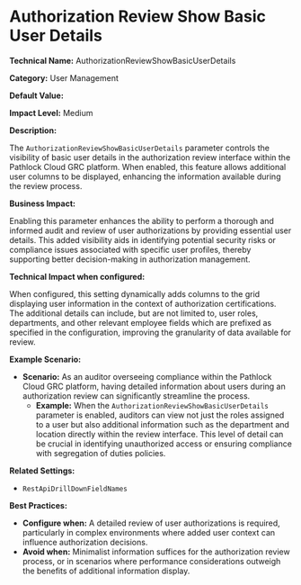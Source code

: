 # Authorization Review Show Basic User Details

**Technical Name:** AuthorizationReviewShowBasicUserDetails

**Category:** User Management

**Default Value:**

**Impact Level:** Medium

**Description:**

The `AuthorizationReviewShowBasicUserDetails` parameter controls the visibility of basic user details in the authorization review interface within the Pathlock Cloud GRC platform. When enabled, this feature allows additional user columns to be displayed, enhancing the information available during the review process.

**Business Impact:**

Enabling this parameter enhances the ability to perform a thorough and informed audit and review of user authorizations by providing essential user details. This added visibility aids in identifying potential security risks or compliance issues associated with specific user profiles, thereby supporting better decision-making in authorization management.

**Technical Impact when configured:**

When configured, this setting dynamically adds columns to the grid displaying user information in the context of authorization certifications. The additional details can include, but are not limited to, user roles, departments, and other relevant employee fields which are prefixed as specified in the configuration, improving the granularity of data available for review.

**Example Scenario:**

- **Scenario:** As an auditor overseeing compliance within the Pathlock Cloud GRC platform, having detailed information about users during an authorization review can significantly streamline the process. 
    - **Example:** When the `AuthorizationReviewShowBasicUserDetails` parameter is enabled, auditors can view not just the roles assigned to a user but also additional information such as the department and location directly within the review interface. This level of detail can be crucial in identifying unauthorized access or ensuring compliance with segregation of duties policies.

**Related Settings:** 

- `RestApiDrillDownFieldNames` 

**Best Practices:** 
- **Configure when:** A detailed review of user authorizations is required, particularly in complex environments where added user context can influence authorization decisions.
- **Avoid when:** Minimalist information suffices for the authorization review process, or in scenarios where performance considerations outweigh the benefits of additional information display.